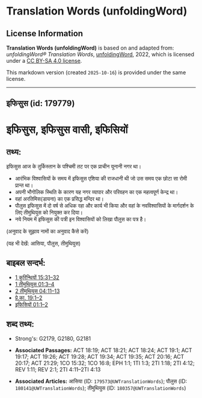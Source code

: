 # Translation Words (unfoldingWord)

## License Information

**Translation Words (unfoldingWord)** is based on and adapted from: _unfoldingWord® Translation Words_, [unfoldingWord](https://unfoldingword.org/utw), 2022, which is licensed under a [CC BY-SA 4.0 license](https://creativecommons.org/licenses/by-sa/4.0/legalcode.en).

This markdown version (created `2025-10-16`) is provided under the same license.



--------------------------------

## इफिसुस (id: 179779)

इफिसुस, इफिसुस वासी, इफिसियों
=============================

तथ्य:
-----

इफिसुस आज के तुर्किस्तान के पश्चिमी तट पर एक प्राचीन यूनानी नगर था।

* आरंभिक विश्वासियों के समय में इफिसुस एशिया की राजधानी थी जो उस समय एक छोटा सा रोमी प्रान्त था।
* अपनी भौगोलिक स्थिति के कारण यह नगर व्यापार और परिवहन का एक महत्वपूर्ण केन्द्र था।
* वहां अरतिमिस(डायना) का एक प्रसिद्ध मन्दिर था।
* पौलुस इफिसुस में दो वर्ष से अधिक रहा और कार्य भी किया और वहां के नवविश्वासियों के मार्गदर्शन के लिए तीमुथियुस को नियुक्त कर दिया।
* नये नियम में इफिसुस की पत्री इन विश्वासियों को लिखा पौलुस का पत्र है।

(अनुवाद के सुझाव नामों का अनुवाद कैसे करें)

(यह भी देखें: आसिया, पौलुस, तीमुथियुस)

बाइबल सन्दर्भ:
--------------

* [1 कुरिन्थियों 15:31–32](https://ref.ly/1Cor0:0)
* [1 तीमुथियुस 01:3–4](https://ref.ly/1Tim0:0)
* [2 तीमुथियुस 04:11–13](https://ref.ly/2Tim0:0)
* [प्रे.का. 19:1–2](https://ref.ly/Acts19:1-Acts19:2)
* [इफिसियों 01:1–2](https://ref.ly/Eph1:1-Eph1:2)

शब्द तथ्य:
----------

* Strong's: G2179, G2180, G2181

* **Associated Passages:** ACT 18:19; ACT 18:21; ACT 18:24; ACT 19:1; ACT 19:17; ACT 19:26; ACT 19:28; ACT 19:34; ACT 19:35; ACT 20:16; ACT 20:17; ACT 21:29; 1CO 15:32; 1CO 16:8; EPH 1:1; 1TI 1:3; 2TI 1:18; 2TI 4:12; REV 1:11; REV 2:1; 2TI 4:11–2TI 4:13
* **Associated Articles:** आसिया (ID: `179573@UWTranslationWords`); पौलुस (ID: `180141@UWTranslationWords`); तीमुथियुस (ID: `180357@UWTranslationWords`)

